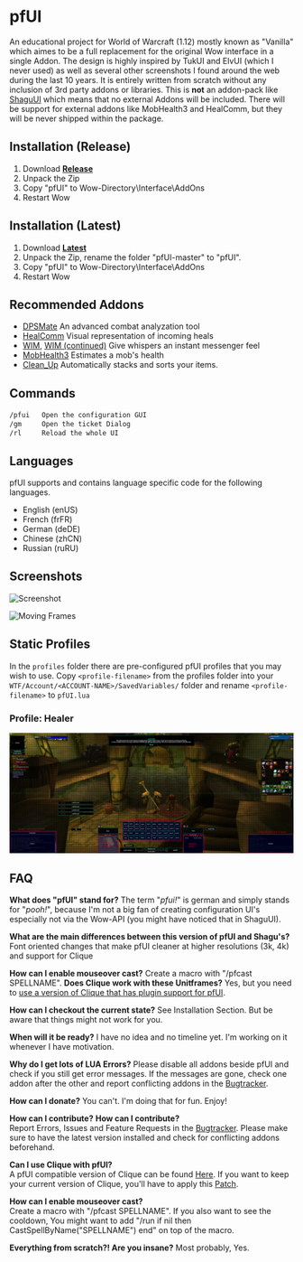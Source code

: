 # pfUI

An educational project for World of Warcraft (1.12) mostly known as "Vanilla"
which aimes to be a full replacement for the original Wow interface in a single Addon.
The design is highly inspired by TukUI and ElvUI (which I never used) as well as several
other screenshots I found around the web during the last 10 years.
It is entirely written from scratch without any inclusion of 3rd party addons
or libraries. This is **not** an addon-pack like
[ShaguUI](http://shagu.org/shaguui/) which means that no
external Addons will be included. There will be support for external addons like
MobHealth3 and HealComm, but they will be never shipped within the package.

## Installation (Release)
1. Download **[Release](https://github.com/shagu/pfUI/releases/latest)**
2. Unpack the Zip
3. Copy "pfUI" to Wow-Directory\Interface\AddOns
4. Restart Wow

## Installation (Latest)
1. Download **[Latest](https://github.com/shagu/pfUI/archive/master.zip)**
2. Unpack the Zip, rename the folder "pfUI-master" to "pfUI".
3. Copy "pfUI" to Wow-Directory\Interface\AddOns
4. Restart Wow

## Recommended Addons
* [DPSMate](https://github.com/Geigerkind/DPSMate) An advanced combat analyzation tool
* [HealComm](https://github.com/Aviana/HealComm/releases) Visual representation of incoming heals
* [WIM](http://addons.us.to/addon/wim), [WIM (continued)](https://github.com/shirsig/WIM) Give whispers an instant messenger feel
* [MobHealth3](http://addons.us.to/addon/mobhealth) Estimates a mob's health
* [Clean_Up](https://github.com/shirsig/Clean_Up) Automatically stacks and sorts your items.

## Commands

    /pfui   Open the configuration GUI
    /gm     Open the ticket Dialog
    /rl     Reload the whole UI

## Languages
pfUI supports and contains language specific code for the following languages.
* English (enUS)
* French (frFR)
* German (deDE)
* Chinese (zhCN)
* Russian (ruRU)

## Screenshots
![Screenshot](http://mephis.he-hosting.de/shaguaddons/pfUI/mmobase/screen.jpg)

![Moving Frames](http://mephis.he-hosting.de/shaguaddons/pfUI/mmobase/moveit.jpg)


## Static Profiles
In the `profiles` folder there are pre-configured pfUI profiles that you may wish to use. Copy `<profile-filename>` from the profiles folder into your `WTF/Account/<ACCOUNT-NAME>/SavedVariables/` folder and rename `<profile-filename>` to `pfUI.lua`

### Profile: Healer
![Healer Profile](https://github.com/kxseven/pfUI/blob/master/profiles/profile-Healer.png?raw=true)


## FAQ
**What does "pfUI" stand for?**
The term "*pfui!*" is german and simply stands for "*pooh!*", because I'm not a
big fan of creating configuration UI's especially not via the Wow-API
(you might have noticed that in ShaguUI).

**What are the main differences between this version of pfUI and Shagu's?**
Font oriented changes that make pfUI cleaner at higher resolutions (3k, 4k) and support for Clique

**How can I enable mouseover cast?**
Create a macro with "/pfcast SPELLNAME".
**Does Clique work with these Unitframes?**
Yes, but you need to [use a version of Clique that has plugin support for pfUI](https://github.com/kxseven/Clique).

**How can I checkout the current state?**
See Installation Section. But be aware that things might not work for you.

**When will it be ready?**
I have no idea and no timeline yet. I'm working on it whenever I have motivation.

**Why do I get lots of LUA Errors?**
Please disable all addons beside pfUI and check if you still get error messages.
If the messages are gone, check one addon after the other and report conflicting
addons in the [Bugtracker](https://github.com/shagu/pfUI/issues).

**How can I donate?**
You can't. I'm doing that for fun. Enjoy!

**How can I contribute?**
**How can I contribute?**  
Report Errors, Issues and Feature Requests in the [Bugtracker](https://github.com/shagu/pfUI/issues).
Please make sure to have the latest version installed and check for conflicting addons beforehand.

**Can I use Clique with pfUI?**  
A pfUI compatible version of Clique can be found [Here](https://github.com/shagu/Clique/releases). If you want to keep your current version of Clique, you'll have to apply this [Patch](https://github.com/shagu/Clique/commit/a5ee56c3f803afbdda07bae9cd330e0d4a75d75a).

**How can I enable mouseover cast?**  
Create a macro with "/pfcast SPELLNAME". If you also want to see the cooldown, You might want to add "/run if nil then CastSpellByName("SPELLNAME") end" on top of the macro.

**Everything from scratch?! Are you insane?**
Most probably, Yes.